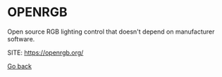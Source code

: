 # OPENRGB
 
 Open source RGB lighting control that doesn't depend on manufacturer software.
 
 SITE: https://openrgb.org/

 [Go back](https://portable-linux-apps.github.io/apps.html)
